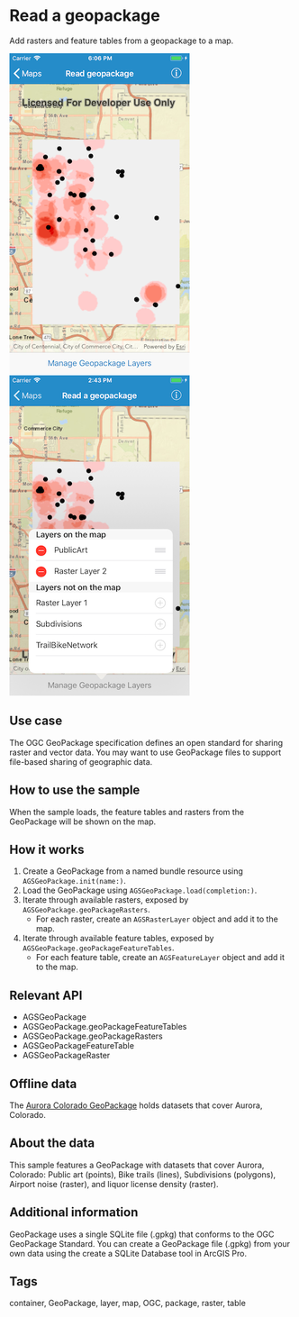 # Read a geopackage

Add rasters and feature tables from a geopackage to a map.

![Image of read geopackage 1](read-geopackage-1.png)
![Image of read geopackage 2](read-geopackage-2.png)

## Use case

The OGC GeoPackage specification defines an open standard for sharing raster and vector data. You may want to use GeoPackage files to support file-based sharing of geographic data.

## How to use the sample

When the sample loads, the feature tables and rasters from the GeoPackage will be shown on the map.

## How it works

1. Create a GeoPackage from a named bundle resource using `AGSGeoPackage.init(name:)`.
2. Load the GeoPackage using `AGSGeoPackage.load(completion:)`.
3. Iterate through available rasters, exposed by `AGSGeoPackage.geoPackageRasters`.
    * For each raster, create an `AGSRasterLayer` object and add it to the map.
4. Iterate through available feature tables, exposed by `AGSGeoPackage.geoPackageFeatureTables`.
    * For each feature table, create an `AGSFeatureLayer` object and add it to the map.

## Relevant API

* AGSGeoPackage
* AGSGeoPackage.geoPackageFeatureTables
* AGSGeoPackage.geoPackageRasters
* AGSGeoPackageFeatureTable
* AGSGeoPackageRaster

## Offline data

The [Aurora Colorado GeoPackage](https://www.arcgis.com/home/item.html?id=68ec42517cdd439e81b036210483e8e7) holds datasets that cover Aurora, Colorado.

## About the data

This sample features a GeoPackage with datasets that cover Aurora, Colorado: Public art (points), Bike trails (lines), Subdivisions (polygons), Airport noise (raster), and liquor license density (raster).

## Additional information

GeoPackage uses a single SQLite file (.gpkg) that conforms to the OGC GeoPackage Standard. You can create a GeoPackage file (.gpkg) from your own data using the create a SQLite Database tool in ArcGIS Pro.

## Tags

container, GeoPackage, layer, map, OGC, package, raster, table
